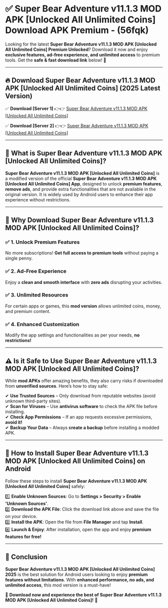 
# ✅ Super Bear Adventure v11.1.3 MOD APK [Unlocked All Unlimited Coins] Download APK Premium -  (56fqk) 

Looking for the latest **Super Bear Adventure v11.1.3 MOD APK [Unlocked All Unlimited Coins] Premium Unlocked**? Download it now and enjoy **exclusive features, ad-free experience, and unlimited access** to premium tools. Get the **safe & fast download link** below! 🚀

---

## 🔥 Download Super Bear Adventure v11.1.3 MOD APK [Unlocked All Unlimited Coins] (2025 Latest Version)

✅ **Download [Server 1]** 👉👉 [Super Bear Adventure v11.1.3 MOD APK [Unlocked All Unlimited Coins] ](https://apkcomod.com?title=Super_Bear_Adventure_v11.1.3_MOD_APK_[Unlocked_All_Unlimited_Coins])  

✅ **Download [Server 2]** 👉👉 [Super Bear Adventure v11.1.3 MOD APK [Unlocked All Unlimited Coins] ](https://apkcomod.com?title=Super_Bear_Adventure_v11.1.3_MOD_APK_[Unlocked_All_Unlimited_Coins])  


---

## 📌 What is Super Bear Adventure v11.1.3 MOD APK [Unlocked All Unlimited Coins]?

**Super Bear Adventure v11.1.3 MOD APK [Unlocked All Unlimited Coins]** is a modified version of the official **Super Bear Adventure v11.1.3 MOD APK [Unlocked All Unlimited Coins] App**, designed to unlock **premium features**, **remove ads**, and provide extra functionalities that are not available in the original version. It is widely used by Android users to enhance their app experience without restrictions.

---

## 🌟 Why Download Super Bear Adventure v11.1.3 MOD APK [Unlocked All Unlimited Coins]?

### ✅ 1. Unlock Premium Features
No more subscriptions! **Get full access to premium tools** without paying a single penny.

### ✅ 2. Ad-Free Experience
Enjoy a **clean and smooth interface** with **zero ads** disrupting your activities.

### ✅ 3. Unlimited Resources
For certain apps or games, this **mod version** allows unlimited coins, money, and premium content.

### ✅ 4. Enhanced Customization
Modify the app settings and functionalities as per your needs, **no restrictions!**

---

## ⚠️ Is it Safe to Use Super Bear Adventure v11.1.3 MOD APK [Unlocked All Unlimited Coins]?

While **mod APKs** offer amazing benefits, they also carry risks if downloaded from **unverified sources**. Here’s how to stay safe:

✔ **Use Trusted Sources** – Only download from reputable websites (avoid unknown third-party sites).  
✔ **Scan for Viruses** – Use **antivirus software** to check the APK file before installing.  
✔ **Check App Permissions** – If an app requests excessive permissions, **avoid it!**  
✔ **Backup Your Data** – Always **create a backup** before installing a modded APK.

---

## 📲 How to Install Super Bear Adventure v11.1.3 MOD APK [Unlocked All Unlimited Coins] on Android

Follow these steps to install **Super Bear Adventure v11.1.3 MOD APK [Unlocked All Unlimited Coins]** safely:

1️⃣ **Enable Unknown Sources**: Go to **Settings > Security > Enable 'Unknown Sources'**.  
2️⃣ **Download the APK File**: Click the download link above and save the file on your device.  
3️⃣ **Install the APK**: Open the file from **File Manager** and tap **Install**.  
4️⃣ **Launch & Enjoy**: After installation, open the app and enjoy **premium features for free!**

---

## 🚀 Conclusion

**Super Bear Adventure v11.1.3 MOD APK [Unlocked All Unlimited Coins] 2025** is the best solution for Android users looking to enjoy **premium features without limitations**. With **enhanced performance, no ads, and unlimited access**, this mod version is a must-have!

🔻 **Download now and experience the best of Super Bear Adventure v11.1.3 MOD APK [Unlocked All Unlimited Coins]!** 🔻

